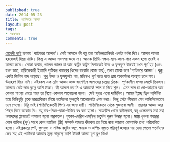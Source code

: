```yaml
---
published: true
date: 2014-05-23
title: প্যাটভরে আড্ডা
layout: post
tags:
- বকরবকর
comments: true
---
```

[মেহেদী ভাই](https://www.facebook.com/Hasan.Mehedi "হাসান মেহেদী") ভাষায় 'প্যাটভরে আড্ডা'। সেটি আসলে কী বস্তু তার অভিজ্ঞতানির্ভর একটা বর্ণনা দিই। আড্ডা আমরা হররোজই দিয়ে থাকি। কিন্তু এ আড্ডা সবসময় জমে না। অনেক তিথি-নক্ষত্র-স্থান-কাল-পাত্র একত্র হলে তবেই এ আড্ডা জমে। সোজা কথায়, গ্যালন গ্যালন চা আর কার্টুন কার্টুন সিগারেটে উদর ও ফুসফুস উভয়ই যখন পূর্ণ হয় (এবং যখন ভাত, তরিতরকারী ইত্যাদি পুষ্টিকর খাবারের খিদের বারোটা বেজে যায়), তখন তাকে বলে 'প্যাটভরে আড্ডা'। থুক্কু, একটা জিনিস বাদ পড়েছে। শুধু উদর ও ফুসফুসই নয়, মস্তিস্কও পূর্ণ হতে হতে প্রায় অকার্যকর অবস্থায় চলে যায়। উদাহরণ দিয়ে বলি। এইরকম এক রোঁদ আড্ডা আজ জমেছিল আমাদের চায়ের ঠেকে। পূর্ণকালীন সদ্স্য মোটে তিনজন। আড্ডার মোট দাম কুল্লে আশি টাকা। কী আলাপ হয় নি এ আড্ডায়! লাল চা দিয়ে শুরু। এমন লাল চা দো-জাহানে আর কেথায় পাওয়া যেতে পারে তা নিয়ে একদফা আলোচনা হলো। সেই সূত্রে এলো দার্জিলিং। আমার ইচ্ছে ছিল দার্জিলিং হয়ে শিলিগুড়ি ঢুকে ভারতবিভাগ নিয়ে গতদিনের মুলতুবি আলোচনাটা শেষ করা। কিন্তু সেটা কীভাবে যেন শান্তিনিকেতনে চলে গেলো। [মিঠু ভাই](https://www.facebook.com/KOBITAFANGAS "খৈয়াম মণ্ডল") (শান্তিনিকেতনী পিস) এর জন্য দায়ী। শান্তিনিকেতন থেকে মুজতবা আলী। তারপর আড্ডা আর পিছন ফিরে তাকায় নি। বহু বাঘ-সিংহ-রাজা-উজির বধ করা হলো। সক্রেটিস থেকে রবীন্দ্রনাথ, বহু এলেমদার মহা মহা ওস্তাদদের প্লানচেটে নামানো হলো বারকতক। ফুকো-দেরিদা-চমস্কির চতুর্দশ পুরুষ উদ্ধার হলো। ম্যায় খুলনা শহরের কোন ব্যক্তির (পুং) সাথে কোন ব্যাক্তির (স্ত্রী) সম্পর্ক আদতে কীরকম তা নিয়ে নানা অজানা রোমহর্ষক তথ্য পরিবেশিত হলো। এইপ্রকারে পেট, ফুসফুস ও মস্তিষ্ক বহুবিধ অম্ল, ক্ষারক ও অপিচ বস্তুতে পরিপূর্ণ হওয়ার পর দেখা গেলো গতদিনের জের সহ এই প্যাটভরা আড্ডার মূল্য সাকুল্যে আশি টাকা! আড্ডা যুগ যুগ জিও!
